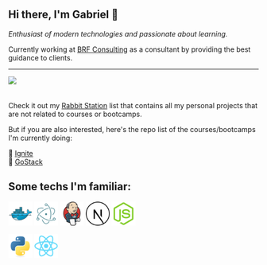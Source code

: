 ## Hi there, I'm Gabriel 👋

*Enthusiast of modern technologies and passionate about learning.*

Currently working at <a href="https://www.brfconsulting.com/">BRF Consulting</a> as a consultant by providing the best guidance to clients.

---

<div>
    <a href="https://github.com/gasscoelho">
    <img height="200em" src="https://github-readme-stats.vercel.app/api?username=gasscoelho&show_icons=true&include_all_commits=true&count_private=true&theme=omni">
    <!-- <img height="100em" src="https://github-readme-stats.vercel.app/api/top-langs/?username=gasscoelho&langs_count=5&hide=ruby,objective-c&layout=compact&theme=omni"> -->
    </a>
</div>

<br />

Check it out my [Rabbit Station](https://github.com/stars/gasscoelho/lists/rabbit-station) list that contains all my personal projects that are not related to courses or bootcamps.
    
But if you are also interested, here's the repo list of the courses/bootcamps I'm currently doing:

🚀 [Ignite](https://github.com/stars/gasscoelho/lists/ignite-bootcamp) <br/>
🚀 [GoStack](https://github.com/stars/gasscoelho/lists/gostack-bootcamp) <br/>


## Some techs I'm familiar:

<div style="display: inline_block">
  <img align="center" alt="Gabe-Docker" height="48" width="48" src="https://raw.githubusercontent.com/devicons/devicon/master/icons/docker/docker-original.svg">
  <img align="center" alt="Gabe-Electron" height="48" width="48" src="https://raw.githubusercontent.com/devicons/devicon/master/icons/electron/electron-original.svg">
  <img align="center" alt="Gabe-Jenkins" height="48" width="48" src="https://raw.githubusercontent.com/devicons/devicon/master/icons/jenkins/jenkins-original.svg">
  <img align="center" alt="Gabe-Nextjs" height="48" width="48" src="https://raw.githubusercontent.com/devicons/devicon/master/icons/nextjs/nextjs-line.svg">
  <img align="center" alt="Gabe-NodeJs" height="48" width="48" src="https://raw.githubusercontent.com/devicons/devicon/master/icons/nodejs/nodejs-plain.svg">
  <br><br>
  <img align="center" alt="Gabe-Python" height="48" width="48" src="https://raw.githubusercontent.com/devicons/devicon/master/icons/python/python-original.svg">
  <img align="center" alt="Gabe-React" height="48" width="48" src="https://raw.githubusercontent.com/devicons/devicon/master/icons/react/react-original.svg">
</div>
    
<!--
**gasscoelho/gasscoelho** is a ✨ _special_ ✨ repository because its `README.md` (this file) appears on your GitHub profile.

Here are some ideas to get you started:

- 🔭 I’m currently working on ...
- 🌱 I’m currently learning ...
- 👯 I’m looking to collaborate on ...
- 🤔 I’m looking for help with ...
- 💬 Ask me about ...
- 📫 How to reach me: ...
- 😄 Pronouns: ...
- ⚡ Fun fact: ...
-->

